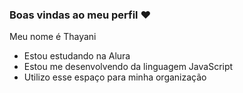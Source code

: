 ### Boas vindas ao meu perfil ♥️

Meu nome é Thayani 

- Estou estudando na Alura
- Estou me desenvolvendo da linguagem JavaScript
- Utilizo esse espaço para minha organização 
